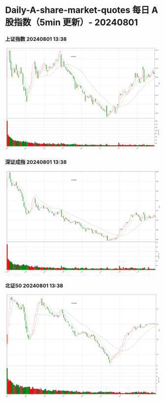 
# Daily-A-share-market-quotes 每日 A 股指数（5min 更新）- 20240801

### 上证指数 20240801 13:38
![](./fig/2024/8/20240801-sh000001.png)

### 深证成指 20240801 13:38
![](./fig/2024/8/20240801-sz399001.png)

### 北证50 20240801 13:38
![](./fig/2024/8/20240801-bj899050.png)
